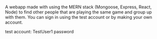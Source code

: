 A webapp made with using the MERN stack (Mongoose, Express, React, Node) to find other people that are playing the same game and group up with them. You can sign in using the test account or by making your own account.

test account:
TestUser1
password

